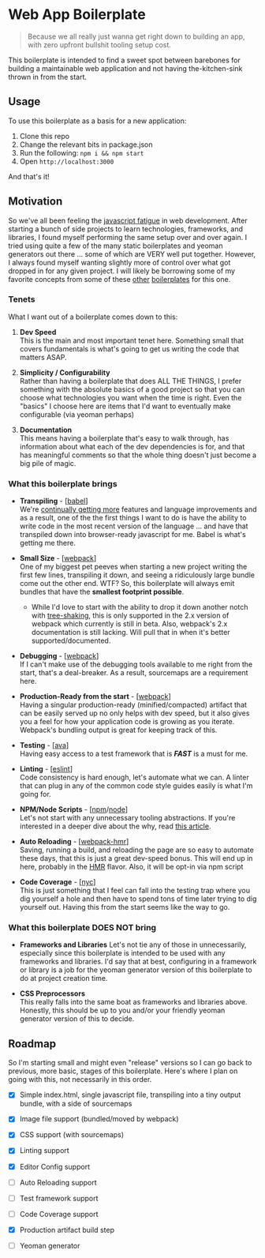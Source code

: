 # Web App Boilerplate
  
> Because we all really just wanna get right down to building an app, with zero upfront bullshit tooling setup cost.  

This boilerplate is intended to find a sweet spot between barebones for building a maintainable web application 
and not having the-kitchen-sink thrown in from the start.
   

## Usage
To use this boilerplate as a basis for a new application:

1. Clone this repo
2. Change the relevant bits in package.json
3. Run the following: `npm i && npm start`
4. Open `http://localhost:3000`
    
And that's it!  
  

## Motivation
So we've all been feeling the [javascript fatigue][js-fatigue] in web development.  After starting a bunch of side 
projects to learn technologies, frameworks, and libraries, I found myself performing the same setup over and over again. 
I tried using quite a few of the many static boilerplates and yeoman generators out there ... some of which are VERY 
well put together. However, I always found myself wanting slightly more of control over what got dropped in for any 
given project.  I will likely be borrowing some of my favorite concepts from some of these [other][react-slingshot] 
[boilerplates][rrsk] for this one.

### Tenets
What I want out of a boilerplate comes down to this:

1. **Dev Speed**  
This is the main and most important tenet here.  Something small that covers fundamentals is what's going to get us 
writing the code that matters ASAP. 
  
  
2. **Simplicity / Configurability**  
Rather than having a boilerplate that does ALL THE THINGS, I prefer something with the absolute basics of a good project
so that you can choose what technologies you want when the time is right.  Even the "basics" I choose here are items 
that I'd want to eventually make configurable (via yeoman perhaps)
  
  
3. **Documentation**  
This means having a boilerplate that's easy to walk through, has information about what each of the dev dependencies
is for, and that has meaningful comments so that the whole thing doesn't just become a big pile of magic.
  
  
### What this boilerplate brings
* **Transpiling** - [[babel]]  
We're [continually getting more][tc39-ecma] features and language improvements and as a result, one of the the first 
things I want to do is have the ability to write code in the most recent version of the language ... and have that 
transpiled down into browser-ready javascript for me.  Babel is what's getting me there.
  
  
* **Small Size** - [[webpack]]  
One of my biggest pet peeves when starting a new project writing the first few lines, transpiling it down, and seeing a 
ridiculously large bundle come out the other end.  WTF?  So, this boilerplate will always emit bundles that have the 
**smallest footprint possible**. 

  * While I'd love to start with the ability to drop it down another notch with [tree-shaking][tree-shaking], this is 
    only supported in the 2.x version of webpack which currently is still in beta. Also, webpack's 2.x documentation
    is still lacking.  Will pull that in when it's better supported/documented.
  
  
* **Debugging** - [[webpack]]  
If I can't make use of the debugging tools available to me right from the start, that's a deal-breaker. As a result, 
sourcemaps are a requirement here.  
  
  
* **Production-Ready from the start** - [[webpack]]  
Having a singular production-ready (minified/compacted) artifact that can be easily served up no only helps with dev 
speed, but it also gives you a feel for how your application code is growing as you iterate.  Webpack's bundling output
is great for keeping track of this.  
  
  
* **Testing** - [[ava]]  
Having easy access to a test framework that is _**FAST**_ is a must for me.
  

* **Linting** - [[eslint]]  
Code consistency is hard enough, let's automate what we can.  A linter that can plug in any of the common code style 
guides easily is what I'm going for.
  
  
* **NPM/Node Scripts** - [[npm][npm-scripts]/[node]]  
Let's not start with any unnecessary tooling abstractions. If you're interested in a deeper dive about the why, 
read [this article][why-npm-scripts].
  
  
* **Auto Reloading** - [[webpack-hmr]]  
Saving, running a build, and reloading the page are so easy to automate these days, that this is just a great 
dev-speed bonus.  This will end up in here, probably in the [HMR][hmr] flavor.  Also, it will be opt-in via npm script
  
  
* **Code Coverage** - [[nyc]]  
This is just something that I feel can fall into the testing trap where you dig yourself a hole and then have to spend
tons of time later trying to dig yourself out.  Having this from the start seems like the way to go.

### What this boilerplate DOES NOT bring
* **Frameworks and Libraries**
Let's not tie any of those in unnecessarily, especially since this boilerplate is 
intended to be used with any frameworks and libraries.  I'd say that at best, configuring in a framework or library 
is a job for the yeoman generator version of this boilerplate to do at project creation time.
  
  
* **CSS Preprocessors**  
This really falls into the same boat as frameworks and libraries above.  Honestly, this should be up to you and/or 
your friendly yeoman generator version of this to decide.
  

## Roadmap
So I'm starting small and might even "release" versions so I can go back to previous, more basic, stages of this
boilerplate.  Here's where I plan on going with this, not necessarily in this order.

- [x] Simple index.html, single javascript file, transpiling into a tiny output bundle, with a side of sourcemaps
- [x] Image file support (bundled/moved by webpack)
- [x] CSS support (with sourcemaps)
- [x] Linting support
- [x] Editor Config support
- [ ] Auto Reloading support
- [ ] Test framework support
- [ ] Code Coverage support
- [x] Production artifact build step
- [ ] Yeoman generator


[js-fatigue]:      https://medium.com/@ericclemmons/javascript-fatigue-48d4011b6fc4
[react-slingshot]: https://github.com/coryhouse/react-slingshot
[rrsk]:            https://github.com/davezuko/react-redux-starter-kit
[tc39-ecma]:       https://github.com/tc39/ecma262
[tree-shaking]:    http://www.2ality.com/2015/12/webpack-tree-shaking.html
[why-npm-scripts]: https://medium.freecodecamp.com/why-i-left-gulp-and-grunt-for-npm-scripts-3d6853dd22b8
[hmr]:             https://webpack.github.io/docs/hot-module-replacement-with-webpack.html
[babel]:           https://babeljs.io/
[webpack]:         http://webpack.github.io/
[webpack-hmr]:     https://webpack.github.io/docs/hot-module-replacement-with-webpack.html
[ava]:             https://github.com/sindresorhus/ava
[eslint]:          http://eslint.org/
[npm-scripts]:     https://docs.npmjs.com/misc/scripts
[node]:            https://nodejs.org/en/
[nyc]:             https://github.com/bcoe/nyc
